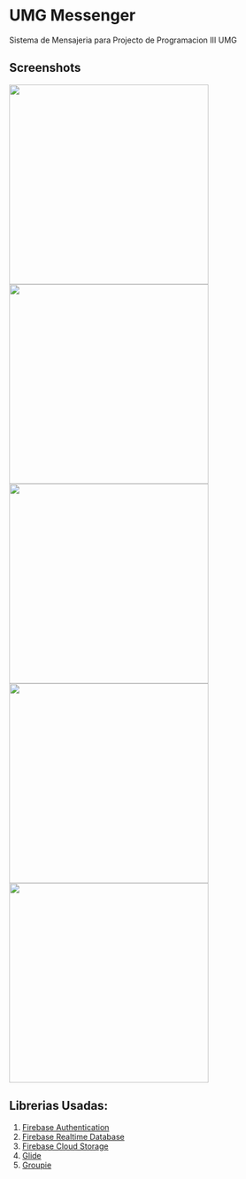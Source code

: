 # UMG Messenger
Sistema de Mensajeria para Projecto de Programacion III UMG

## Screenshots

<p>
  <img src="./graphics/screen3.png" width="360">
  <img src="./graphics/screen4.png" width="360">
  <img src="./graphics/screen5.png" width="360">
  <img src="./graphics/screen1.png" width="360">
  <img src="./graphics/screen2.png" width="360">
</p>

## Librerias Usadas:
1. [Firebase Authentication](https://firebase.google.com/docs/auth/)
2. [Firebase Realtime Database](https://firebase.google.com/docs/database/)
3. [Firebase Cloud Storage](https://firebase.google.com/docs/storage/)
4. [Glide](https://github.com/bumptech/glide/)
5. [Groupie](https://github.com/lisawray/groupie)
